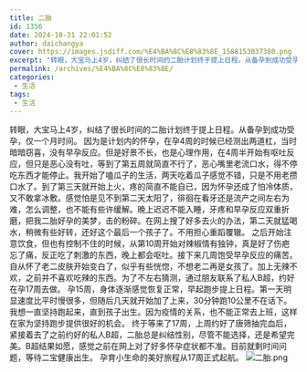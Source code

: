 ```yaml
---
title: 二胎
id: 1356
date: 2024-10-31 22:01:52
author: daichangya
cover: https://images.jsdiff.com/%E4%BA%8C%E8%83%8E_1588153037380.png
excerpt: "转眼，大宝马上4岁，纠结了很长时间的二胎计划终于提上日程。从备孕到成功受孕，仅一个月时间。因为是计划内的怀孕，在孕4周的时候已经测出两道杠，当时暗暗窃喜，没有早孕反应。但是好景不长，也是心理作用，在4周半开始有呕吐反应，但只是恶心没有吐，等到了第五周就简直不行了，恶心嘴里老流口水，得不停吃东西才能停"
permalink: /archives/%E4%BA%8C%E8%83%8E/
categories:
 - 生活
tags: 
 - 生活
---
```


转眼，大宝马上4岁，纠结了很长时间的二胎计划终于提上日程。从备孕到成功受孕，仅一个月时间。
    因为是计划内的怀孕，在孕4周的时候已经测出两道杠，当时暗暗窃喜，没有早孕反应。但是好景不长，也是心理作用，在4周半开始有呕吐反应，但只是恶心没有吐，等到了第五周就简直不行了，恶心嘴里老流口水，得不停吃东西才能停止。我开始了嗑瓜子的生活，两天吃着瓜子感觉不错，只是不用老攒口水了。到了第三天就开始上火，疼的简直不能自已，因为怀孕还成了怕冷体质，又不敢拿冰敷。感觉怕是见不到第二天太阳了，徘徊在看牙还是流产之间左右为难，怎么调整，也不能有些许缓解。晚上迟迟不能入睡，牙疼和早孕反应双重折磨，把我二胎好孕的美梦，击的粉碎。在网上搜了好多去火的办法，第二天就猛喝水，稍微有些好转，还好这个最后一个孩子了。不用担心重蹈覆辙。
    之后开始注意饮食，但也有控制不住的时候，从第10周开始对辣椒情有独钟，真是好了伤疤忘了痛，反正吃了刺激的东西，晚上都会呕吐。接下来几周饱受早孕反应的痛苦。
    自从怀了老二皮肤开始变白了，似乎有些恍惚，不想老二再是女孩了。加上无辣不欢，之前并不喜欢吃辣的东西。为了不左右猜测，通过朋友联系了私人B超，约好在孕17周去做。
    孕15周，身体逐渐感觉恢复正常，早起跑步提上日程。第一天明显速度比平时慢很多，但随后几天就开始加了上来，30分钟跑10公里不在话下。我想一直坚持跑起来，直到孩子出生。因为疫情的关系，也不能正常去上班，这样在家为坚持跑步提供很好的机会。
    终于等来了17周，上周约好了唐筛抽完血后，紧接着去了之前约好的私人B超，二胎总是纠结性别，尽管不能选择，还是希望完美。B超结果如愿，感觉之前在网上对了好多怀孕症状都不准。目前就剩时间问题，等待二宝健康出生。
    孕育小生命的美好旅程从17周正式起航。
![二胎.png](https://images.jsdiff.com/%E4%BA%8C%E8%83%8E_1588153037380.png)